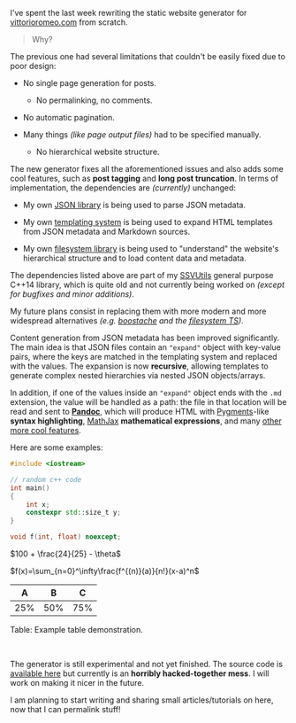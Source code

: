 I've spent the last week rewriting the static website generator for [vittorioromeo.com](http://vittorioromeo.com) from scratch.

> Why?

The previous one had several limitations that couldn't be easily fixed due to poor design:

* No single page generation for posts.

    * No permalinking, no comments.

* No automatic pagination.

* Many things *(like page output files)* had to be specified manually.

    * No hierarchical website structure.


The new generator fixes all the aforementioned issues and also adds some cool features, such as **post tagging** and **long post truncation**. In terms of implementation, the dependencies are *(currently)* unchanged:

* My own [JSON library](https://github.com/SuperV1234/SSVUtils/tree/master/include/SSVUtils/Json) is being used to parse JSON metadata.

* My own [templating system](https://github.com/SuperV1234/SSVUtils/tree/master/include/SSVUtils/TemplateSystem) is being used to expand HTML templates from JSON metadata and Markdown sources.

* My own [filesystem library](https://github.com/SuperV1234/SSVUtils/tree/master/include/SSVUtils/Core/FileSystem) is being used to "understand" the website's hierarchical structure and to load content data and metadata.

The dependencies listed above are part of my [SSVUtils](https://github.com/SuperV1234/SSVUtils) general purpose C++14 library, which is quite old and not currently being worked on *(except for bugfixes and minor additions)*.

My future plans consist in replacing them with more modern and more widespread alternatives *(e.g. [boostache](https://github.com/cierelabs/boostache) and the [filesystem TS](http://www.open-std.org/jtc1/sc22/wg21/docs/papers/2016/p0218r0.html))*.

Content generation from JSON metadata has been improved significantly. The main idea is that JSON files contain an `"expand"` object with key-value pairs, where the keys are matched in the templating system and replaced with the values. The expansion is now **recursive**, allowing templates to generate complex nested hierarchies via nested JSON objects/arrays.

In addition, if one of the values inside an `"expand"` object ends with the `.md` extension, the value will be handled as a path: the file in that location will be read and sent to [**Pandoc**](http://pandoc.org/), which will produce HTML with [Pygments](http://pygments.org/)-like **syntax highlighting**, [MathJax](https://www.mathjax.org/) **mathematical expressions**, and many [other more cool features](http://pandoc.org/MANUAL.html).

Here are some examples:

```cpp
#include <iostream>

// random c++ code
int main()
{
    int x;
    constexpr std::size_t y;
}

void f(int, float) noexcept;
```

$100 + \frac{24}{25} - \theta$

$f(x)=\sum_{n=0}^\infty\frac{f^{(n)}(a)}{n!}(x-a)^n$


|  A  |  B  |  C  |
|:---:|:---:|:---:|
| 25% | 50% | 75% |


Table: Example table demonstration.

<br>

The generator is still experimental and not yet finished. The source code is [available here](https://github.com/SuperV1234/vittorioromeo.com) but currently is an **horribly hacked-together mess**. I will work on making it nicer in the future.

I am planning to start writing and sharing small articles/tutorials on here, now that I can permalink stuff!
